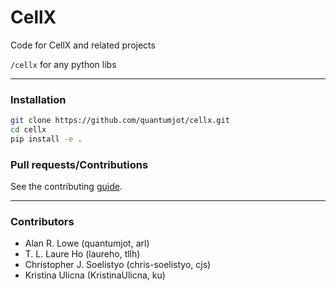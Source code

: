 # CellX

Code for CellX and related projects

`/cellx` for any python libs  

---

### Installation

```sh
git clone https://github.com/quantumjot/cellx.git
cd cellx
pip install -e .
```

### Pull requests/Contributions
See the contributing [guide](CONTRIBUTING.md).

---

### Contributors
* Alan R. Lowe (quantumjot, arl)
* T. L. Laure Ho (laureho, tllh)
* Christopher J. Soelistyo (chris-soelistyo, cjs)
* Kristina Ulicna (KristinaUlicna, ku)
